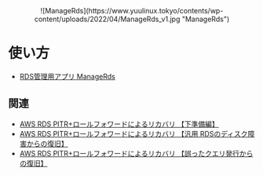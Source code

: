 <div style="text-align: center;">
![ManageRds](https://www.yuulinux.tokyo/contents/wp-content/uploads/2022/04/ManageRds_v1.jpg "ManageRds")
</div>
  
# 使い方
* [RDS管理用アプリ ManageRds](https://www.yuulinux.tokyo/21502/)

## 関連
* [AWS RDS PITR+ロールフォワードによるリカバリ 【下準備編】](https://www.yuulinux.tokyo/21259/)
* [AWS RDS PITR+ロールフォワードによるリカバリ 【汎用 RDSのディスク障害からの復旧】](https://www.yuulinux.tokyo/21262/)
* [AWS RDS PITR+ロールフォワードによるリカバリ 【誤ったクエリ発行からの復旧】](https://www.yuulinux.tokyo/21268/)
